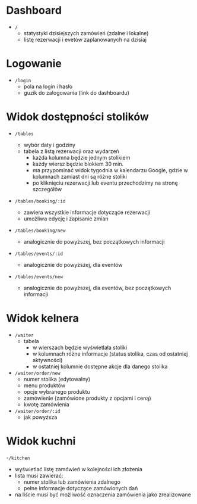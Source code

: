 # Dashboard

- `/`
  - statystyki dzisiejszych zamówień (zdalne i lokalne)
  - listę rezerwacji i evetów zaplanowanych na dzisiaj

# Logowanie

- `/login`
  - pola na login i hasło
  - guzik do zalogowania (link do dashboardu)

# Widok dostępności stolików

- `/tables`
  - wybór daty i godziny
  - tabela z listą rezerwacji oraz wydarzeń
      - każda kolumna będzie jednym stolikiem
      - każdy wiersz będzie blokiem 30 min.
      - ma przypominać widok tygodnia w kalendarzu Google, gdzie w kolumnach zamiast dni są różne stoliki
      - po kliknięciu rezerwacji lub eventu przechodzimy na stronę szczegółów

- `/tables/booking/:id`
  - zawiera wszystkie informacje dotyczące rezerwacji
  - umożliwa edycję i zapisanie zmian
- `/tables/booking/new`
  - analogicznie do powyższej, bez początkowych informacji
- `/tables/events/:id`
  - analogicznie do powyższej, dla eventów
- `/tables/events/new`
  - analogicznie do powyższej, dla eventów, bez początkowych informacji


# Widok kelnera

- `/waiter`
  - tabela
    - w wierszach będzie wyświetlała stoliki
    - w kolumnach różne informacje (status stolika, czas od ostatniej aktywności)
    - w ostatniej kolumnie dostępne akcje dla danego stolika
- `/waiter/order/new`
    - numer stolika (edytowalny)
    - menu produktów
    - opcje wybranego produktu
    - zamówienie (zamówione produkty z opcjami i ceną)
    - kwotę zamówienia
- `/waiter/order/:id`
  - jak powyższa

# Widok kuchni

-`/kitchen`
  - wyświetlać listę zamówień w kolejności ich złożenia
  - lista musi zawierać:
    - numer stolika lub zamówienia zdalnego
    - pełne informacje dotyczące zamówionych dań
  - na liście musi być możliwość oznaczenia zamówienia jako zrealizowane

